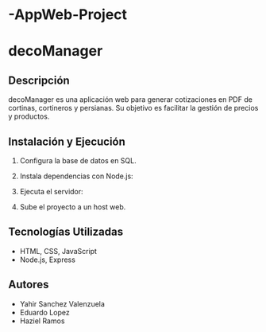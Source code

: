 # -AppWeb-Project
# decoManager

## Descripción
decoManager es una aplicación web para generar cotizaciones en PDF de cortinas, cortineros y persianas. Su objetivo es facilitar la gestión de precios y productos.

## Instalación y Ejecución
1. Configura la base de datos en SQL.
2. Instala dependencias con Node.js:

3. Ejecuta el servidor:
4. Sube el proyecto a un host web.

## Tecnologías Utilizadas
- HTML, CSS, JavaScript
- Node.js, Express

## Autores
- Yahir Sanchez Valenzuela
- Eduardo Lopez
- Haziel Ramos
